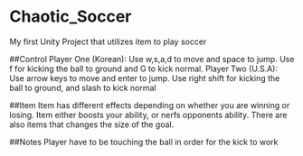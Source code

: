 # Chaotic_Soccer
My first Unity Project that utilizes item to play soccer

##Control
Player One (Korean): Use w,s,a,d to move and space to jump. Use f for kicking the ball to ground and G to kick normal. 
Player Two (U.S.A):  Use arrow keys to move and enter to jump. Use right shift for kicking the ball to ground, and slash to kick normal

##Item
Item has different effects depending on whether you are winning or losing.
Item either boosts your ability, or nerfs opponents ability. There are also items that changes the size of the goal.

##Notes
Player have to be touching the ball in order for the kick to work
